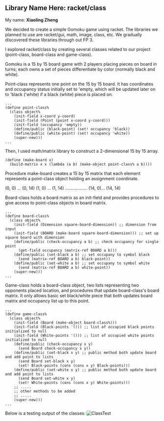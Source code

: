 ## Library Name Here: racket/class

My name: **Xiaoling Zheng**

We decided to create a simple Gomoku game using racket. The libraries we planned to use are racket/gui, math, image, class, etc. We gradually discovered these libraries through out FP 3.

I explored racket/class by creating several classes related to our project (point-class, board-class and game-class).

Gomoku is a 15 by 15 board game with 2 players placing pieces on board in turns; each owns a set of pieces differentiate by color (normally black and white).

Point-class represents one point on the 15 by 15 board. It has coordinates and occupancy status initially set to 'empty, which will be updated later on to 'black ('white) if a black (white) piece is placed on.

```racket
...
(define point-class%
  (class object%
    (init-field x-coord y-coord)
    (init-field (Point (point x-coord y-coord)))
    (init-field (occupancy 'empty))
    (define/public (black-point) (set! occupancy 'black))
    (define/public (white-point) (set! occupancy 'white))
    (super-new)))
...
```

Then, I used math/matrix library to construct a 2-dimensional 15 by 15 array.

```racket
(define (make-board x)
  (build-matrix x x (lambda (a b) (make-object point-class% a b))))
```
Procedure make-board creates a 15 by 15 matrix that each element represents a point-class object holding an assignment coordinate.

(0, 0) ... (0, 14)
(1, 0) ... (1, 14)
..................
(14, 0)... (14, 14)

Board-class holds a board matrix as an init-field and provides procedures to give access to point-class objects in board matrix.

```racket
...
(define board-class%
  (class object%
    (init-field (Dimension square-board-dimension)) ;; dimension from input
    (init-field (BOARD (make-board square-board-dimension))) ;; set up square board with dimension
    (define/public (check-occupancy a b) ;; check occupancy for single point
      (get-field occupancy (matrix-ref BOARD a b)))
    (define/public (set-black a b) ;; set occupany to symbol black
      (send (matrix-ref BOARD a b) black-point))
    (define/public (set-white a b) ;; set occupany to symbol white
      (send (matrix-ref BOARD a b) white-point))
    (super-new)))
...
```
Game-class holds a board-class object, two lists representing two opponents placed location, and procedures that update board-class's board matrix. It only allows basic set black/white piece that both updates board matrix and occupancy list up to this point.
```racket
...
(define game-class%
  (class object%
    (init-field (Board (make-object board-class%)))
    (init-field (Black-points '())) ;; list of occupied black points initialized to null
    (init-field (White-points '())) ;; list of occupied white points initialized to null
    (define/public (check-occupancy x y)
      (send Board check-occupancy x y))
    (define/public (set-black x y) ;; public method both update board and add point to lists
      (send Board set-black x y)
      (set! Black-points (cons (cons x y) Black-points)))
    (define/public (set-white x y) ;; public method both update board and add point to lists
      (send Board set-white x y)
      (set! White-points (cons (cons x y) White-points)))
    ;; .....
    ;; other methods to be added
    ;; .....
    (super-new)))
...
```
Below is a testing output of the classes:
![ClassTest](https://raw.githubusercontent.com/xlzhen/FP3/master/ClassTest.PNG)
